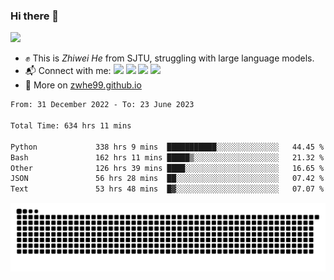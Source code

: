 ### Hi there 👋 

![](https://komarev.com/ghpvc/?username=zwhe99)
- :fist: This is *Zhiwei He* from SJTU, struggling with large language models.
- :mailbox_with_mail: Connect with me: <a href = "mailto: hezw.tkcw@gmail.com"><img src="https://img.shields.io/badge/-Mail1-red?style=flat&logo=gmail&logoColor=white" target="_blank"></a> <a href = "mailto: zwhe.cs@sjtu.edu.cn"><img src="https://img.shields.io/badge/-Mail2-%23333?style=flat&logo=gmail&logoColor=white" target="_blank"></a> <a href = "https://twitter.com/zwhe99"><img src="https://img.shields.io/badge/-Twitter-%234a99e9?style=flat&logo=twitter&logoColor=white" target="_blank"></a> <a href = "https://www.zhihu.com/people/hbenmazi-8"><img src="https://img.shields.io/badge/-%E7%9F%A5%E4%B9%8E-%232f6be0" target="_blank"></a>
- :blue_book: More on [zwhe99.github.io](https://zwhe99.github.io/)
<!--START_SECTION:waka-->

```txt
From: 31 December 2022 - To: 23 June 2023

Total Time: 634 hrs 11 mins

Python             338 hrs 9 mins  ███████████░░░░░░░░░░░░░░   44.45 %
Bash               162 hrs 11 mins █████▒░░░░░░░░░░░░░░░░░░░   21.32 %
Other              126 hrs 39 mins ████░░░░░░░░░░░░░░░░░░░░░   16.65 %
JSON               56 hrs 28 mins  ██░░░░░░░░░░░░░░░░░░░░░░░   07.42 %
Text               53 hrs 48 mins  █▓░░░░░░░░░░░░░░░░░░░░░░░   07.07 %
```

<!--END_SECTION:waka-->
![](https://raw.githubusercontent.com/zwhe99/zwhe99/main/assets/github-contribution-grid-snake.svg)
